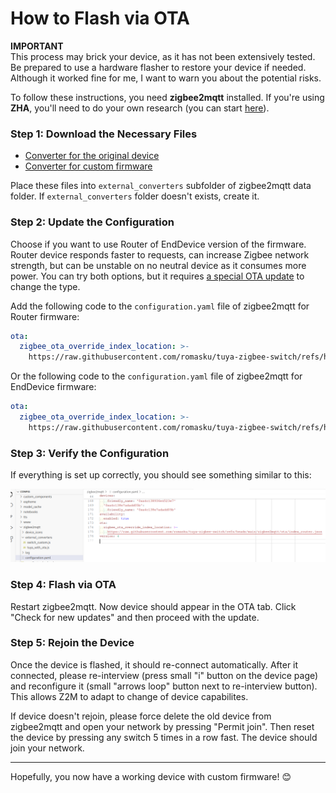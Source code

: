 # How to Flash via OTA  

**IMPORTANT**  
This process may brick your device, as it has not been extensively tested. Be prepared to use a hardware flasher to restore your device if needed. Although it worked fine for me, I want to warn you about the potential risks.  

To follow these instructions, you need **zigbee2mqtt** installed. If you're using **ZHA**, you'll need to do your own research (you can start [here](https://github.com/pvvx/ZigbeeTLc/issues/7)).  

### Step 1: Download the Necessary Files  
- [Converter for the original device](https://github.com/romasku/tuya-zigbee-switch/raw/refs/heads/main/zigbee2mqtt/converters/tuya_with_ota.js)  
- [Converter for custom firmware](https://github.com/romasku/tuya-zigbee-switch/raw/refs/heads/main/zigbee2mqtt/converters/switch_custom.js)  

Place these files into `external_converters` subfolder of zigbee2mqtt data folder. If `external_converters` folder doesn't exists, create it.

### Step 2: Update the Configuration  

Choose if you want to use Router of EndDevice version of the firmware. Router device responds faster to requests, can increase Zigbee network strength, but can be unstable on no neutral device as it consumes more power. You can try both options, but it requires [a special OTA update](./change_device_type.md) to change the type. 

Add the following code to the `configuration.yaml` file of zigbee2mqtt for Router firmware:  

```yaml
ota:
  zigbee_ota_override_index_location: >-
    https://raw.githubusercontent.com/romasku/tuya-zigbee-switch/refs/heads/main/zigbee2mqtt/ota/index_router.json
```

Or the following code to the `configuration.yaml` file of zigbee2mqtt for EndDevice firmware:  

```yaml
ota:
  zigbee_ota_override_index_location: >-
    https://raw.githubusercontent.com/romasku/tuya-zigbee-switch/refs/heads/main/zigbee2mqtt/ota/index_end_device.json
```


### Step 3: Verify the Configuration  

If everything is set up correctly, you should see something similar to this:  

![screen_ota_config](screen_ota_config_v2.png)  

### Step 4: Flash via OTA

Restart zigbee2mqtt. Now device should appear in the OTA tab. Click "Check for new updates" and then proceed with the update.  


### Step 5: Rejoin the Device  

Once the device is flashed, it should re-connect automatically. After it connected, please re-interview (press small "i" button on the device page) and reconfigure it (small "arrows loop" button next to re-interview button). This allows Z2M to adapt to change of device capabilites.

If device doesn't rejoin, please force delete the old device from zigbee2mqtt and open your network by pressing "Permit join". Then reset the device by pressing any switch 5 times in a row fast. The device should join your network.  

---

Hopefully, you now have a working device with custom firmware! 😊  
